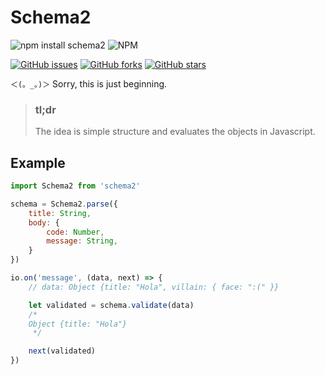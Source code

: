Schema2
=======

![npm install schema2](https://nodei.co/npm/schema2.png?downloads=true&downloadRank=true&stars=true)
![NPM](https://nodei.co/npm-dl/schema2.png?months=1&height=3)

[![GitHub issues](https://img.shields.io/github/issues/JonDotsoy/Schema2.svg)](https://github.com/JonDotsoy/Schema2/issues)
[![GitHub forks](https://img.shields.io/github/forks/JonDotsoy/Schema2.svg)](https://github.com/JonDotsoy/Schema2/network)
[![GitHub stars](https://img.shields.io/github/stars/JonDotsoy/Schema2.svg)](https://github.com/JonDotsoy/Schema2/stargazers)

`＜(。_。)＞` Sorry, this is just beginning.

> ### tl;dr
> The idea is simple structure and evaluates the objects in Javascript.


## Example
```javascript
import Schema2 from 'schema2'

schema = Schema2.parse({
    title: String,
    body: {
        code: Number,
        message: String,
    }
})

io.on('message', (data, next) => {
    // data: Object {title: "Hola", villain: { face: ":(" }}

    let validated = schema.validate(data)
    /*
    Object {title: "Hola"}
     */

    next(validated)
})
```
